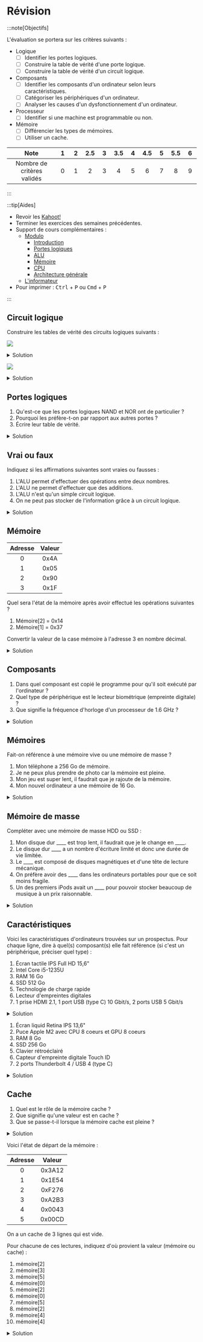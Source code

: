 # Révision

:::note[Objectifs]

L'évaluation se portera sur les critères suivants :

- Logique
  - [ ] Identifier les portes logiques.
  - [ ] Construire la table de vérité d'une porte logique.
  - [ ] Construire la table de vérité d'un circuit logique.
- Composants
  - [ ] Identifier les composants d'un ordinateur selon leurs caractéristiques.
  - [ ] Catégoriser les périphériques d'un ordinateur.
  - [ ] Analyser les causes d'un dysfonctionnement d'un ordinateur.
- Processeur
  - [ ] Identifier si une machine est programmable ou non.
- Mémoire
  - [ ] Différencier les types de mémoires.
  - [ ] Utiliser un cache.

|            Note            | &nbsp;1&nbsp; | &nbsp;2&nbsp; | 2.5 | &nbsp;3&nbsp; | 3.5 | &nbsp;4&nbsp; | 4.5 | &nbsp;5&nbsp; | 5.5 | &nbsp;6&nbsp; |
| :------------------------: | :-----------: | :-----------: | :-: | :-----------: | :-: | :-----------: | :-: | :-----------: | :-: | :-----------: |
| Nombre de critères validés |       0       |       1       |  2  |       3       |  4  |       5       |  6  |       7       |  8  |       9       |

:::

:::tip[Aides]

- Revoir les [Kahoot!](https://create.kahoot.it/course/558ce87f-f4a4-45ed-82b6-0a806d871e75)
- Terminer les exercices des semaines précédentes.
- Support de cours complémentaires :
  - [Modulo](https://apprendre.modulo-info.ch/archi/index.html)
    - [Introduction](https://apprendre.modulo-info.ch/archi/intro.html)
    - [Portes logiques](https://apprendre.modulo-info.ch/archi/sys-log.html)
    - [ALU](https://apprendre.modulo-info.ch/archi/alu.html)
    - [Mémoire](https://apprendre.modulo-info.ch/archi/mem.html)
    - [CPU](https://apprendre.modulo-info.ch/archi/micro-pro.html)
    - [Architecture générale](https://apprendre.modulo-info.ch/archi/archi-gen.html)
  - [L'informateur](https://youtube.com/playlist?list=PLOapGKeH_KhHDP6VDU0hEYFqtBLXo_Fsy)
- Pour imprimer : <kbd>Ctrl</kbd> + <kbd>P</kbd> ou <kbd>Cmd</kbd> + <kbd>P</kbd>

:::

## Circuit logique

Construire les tables de vérité des circuits logiques suivants :

![](/1m-arch/circuit-rev-1.svg)

<details>
<summary>Solution</summary>

|  A  |  B  |  C  |  X  |  Y  |
| :-: | :-: | :-: | :-: | :-: |
|  0  |  0  |  0  |  0  |  1  |
|  0  |  0  |  1  |  0  |  0  |
|  0  |  1  |  0  |  0  |  1  |
|  0  |  1  |  1  |  0  |  0  |
|  1  |  0  |  0  |  0  |  1  |
|  1  |  0  |  1  |  0  |  0  |
|  1  |  1  |  0  |  1  |  1  |
|  1  |  1  |  1  |  1  |  1  |

[Simulateur](https://logic.modulo-info.ch/?mode=tryout&data=N4NwXAbANAxg9gWwA5wHYFNUBcDOZgCGqAJgAz5YCeS6YA5EcXVCngNoCMEpUArLwF0oAS1Rg2PDkLgBXLGABMAXyio4WcsCo16arM1biukjoJFiAzFFnyALCrgAnTdtp0nBuOwUB2XlAAOM1FxfwhpOTAfFVEXajdRT3Z+KAtg4jAA1QIENwBBOhjUDgp4+kSWL1D-PyFhDIBObNz6ACFC8wVSnToKwzYUjlM6jI4eVBy3AGEOmziemyTxC1t-XlIRsCHmtwANWbkSrTL3OSW2Ff8gzY4FHfoATUKVAHdhR3R2NjuzNlsocJQNhZDZAppSIFjVJCb5QIYwnxwhQCARKIA)

</details>

![](/1m-arch/circuit-rev-2.svg)

<details>
<summary>Solution</summary>

|  A  |  B  |  C  |  X  |  Y  |  Z  |
| :-: | :-: | :-: | :-: | :-: | :-: |
|  0  |  0  |  0  |  1  |  0  |  0  |
|  0  |  0  |  1  |  1  |  1  |  1  |
|  0  |  1  |  0  |  1  |  1  |  1  |
|  0  |  1  |  1  |  1  |  0  |  0  |
|  1  |  0  |  0  |  0  |  0  |  0  |
|  1  |  0  |  1  |  0  |  0  |  1  |
|  1  |  1  |  0  |  0  |  0  |  1  |
|  1  |  1  |  1  |  0  |  0  |  0  |

[Simulateur](https://logic.modulo-info.ch/?mode=tryout&data=N4NwXAbANAxg9gWwA5wHYFNUBcDOZgCWqADPlgJ5LpgDkRNUKeA2gKytQDMrAulAQBMwADiioAhgmo0AgjQC+-VAEYylafUZwW7KAHZe-IQE4xk6QCEFSgExqqtTUzBsOy5YcFhlxM1NoAwtZwAK5YpMAUDjShWAzOzJx6vtx8Xu5+0gAawWGqkeq0sfHaLkm+BmlCyjaZtACa1qhw4fbSzXFaLB4cqUrenFCx3gAsigAecABOEVHSk1Ml3brGnqguHlDKEHzDynqK4qgCs4U0RwJLLjbCFWsbosrGu2FgNsSKsXYF0cVdZckth4qm9lHUaAAtBSKADuBCm6BYzEenD4zFMwKgzB8Wx2WP2UBsyjRyhGQJJZOUwhJei2zyx7y2Nh4PHkQA)

</details>

## Portes logiques

1. Qu'est-ce que les portes logiques NAND et NOR ont de particulier ?
2. Pourquoi les préfère-t-on par rapport aux autres portes ?
3. Écrire leur table de vérité.

<details>
<summary>Solution</summary>

1. Ce sont des portes logiques universelles et on peut construire n'importe quel circuit logique avec uniquement des portes NAND ou uniquement des portes NOR.
2. Pour la production les portes logiques, il est plus simple de produire un seul type de porte, même si on devra en produire plus.

|  A  |  B  | NAND | NOR |
| :-: | :-: | :--: | :-: |
|  0  |  0  |  1   |  1  |
|  0  |  1  |  1   |  0  |
|  1  |  0  |  1   |  0  |
|  1  |  1  |  0   |  0  |

</details>

## Vrai ou faux

Indiquez si les affirmations suivantes sont vraies ou fausses :

1. L'ALU permet d'effectuer des opérations entre deux nombres.
2. L'ALU ne permet d'effectuer que des additions.
3. L'ALU n'est qu'un simple circuit logique.
4. On ne peut pas stocker de l'information grâce à un circuit logique.

<details>
<summary>Solution</summary>

1. Vrai, l'ALU est l'unité de calcul d'un processeur.
2. Faux, la force d'une ALU est justement de proposer plusieurs opérations possibles.
3. Vrai, l'ALU est un circuit logique.
4. Faux, on a vu qu'un circuit logique peut mémoriser une valeur.

</details>

## Mémoire

| Adresse | Valeur |
| :-----: | :----: |
|    0    |  0x4A  |
|    1    |  0x05  |
|    2    |  0x90  |
|    3    |  0x1F  |

Quel sera l'état de la mémoire après avoir effectué les opérations suivantes ?

1. Mémoire[2] = 0x14
2. Mémoire[1] = 0x37

Convertir la valeur de la case mémoire à l'adresse 3 en nombre décimal.

<details>
<summary>Solution</summary>

| Adresse | Valeur |
| :-----: | :----: |
|    0    |  0x4A  |
|    1    |  0x37  |
|    2    |  0x14  |
|    3    |  0x1F  |

La case mémoire à l'adresse 3 contient un nombre hexadécimal (indiqué par le préfixe 0x) : 1F<sub>16</sub>

0x1F = 1F<sub>16</sub> = 1 \* 16 + 15 = 31<sub>10</sub>

</details>

## Composants

1. Dans quel composant est copié le programme pour qu'il soit exécuté par l'ordinateur ?
2. Quel type de périphérique est le lecteur biométrique (empreinte digitale) ?
3. Que signifie la fréquence d'horloge d'un processeur de 1.6 GHz ?

<details>
<summary>Solution</summary>

1. Dans la mémoire vive
2. Un périphérique d'entrée
3. Le processeur peut effectuer 1,6 milliard d'opérations par seconde

</details>

## Mémoires

Fait-on référence à une mémoire vive ou une mémoire de masse ?

1. Mon téléphone a 256 Go de mémoire.
2. Je ne peux plus prendre de photo car la mémoire est pleine.
3. Mon jeu est super lent, il faudrait que je rajoute de la mémoire.
4. Mon nouvel ordinateur a une mémoire de 16 Go.

<details>
<summary>Solution</summary>

1. Mémoire de masse, car trop grand pour une mémoire vive.
2. Mémoire de masse, car c'est là où on stocke les fichiers (dont les photos).
3. Mémoire vive, ralenti les applications (dont jeux) si elle est pleine.
4. Mémoire vive, car trop peu pour une mémoire de masse.

</details>

## Mémoire de masse

Compléter avec une mémoire de masse HDD ou SSD :

1. Mon disque dur \_\_\_\_ est trop lent, il faudrait que je le change en \_\_\_\_.
2. Le disque dur \_\_\_\_ a un nombre d'écriture limité et donc une durée de vie limitée.
3. Le \_\_\_\_ est composé de disques magnétiques et d'une tête de lecture mécanique.
4. On préfère avoir des \_\_\_\_ dans les ordinateurs portables pour que ce soit moins fragile.
5. Un des premiers iPods avait un \_\_\_\_ pour pouvoir stocker beaucoup de musique à un prix raisonnable.

<details>
<summary>Solution</summary>

1. Mon disque dur **HDD** est trop lent, il faudrait que je le change en **SSD**.
2. Le disque dur **SSD** a un nombre d'écriture limité et donc une durée de vie limitée.
3. Le **HDD** est composé de disques magnétiques et d'une tête de lecture mécanique.
4. On préfère avoir des **SSD** dans les ordinateurs portables pour que ce soit moins fragile.
5. Un des premiers iPods avait un **HDD** pour pouvoir stocker beaucoup de musique à un prix raisonnable.

</details>

## Caractéristiques

Voici les caractéristiques d'ordinateurs trouvées sur un prospectus. Pour chaque ligne, dire à quel(s) composant(s) elle fait référence (si c'est un périphérique, préciser quel type) :

1. Écran tactile IPS Full HD 15,6"
2. Intel Core i5-1235U
3. RAM 16 Go
4. SSD 512 Go
5. Technologie de charge rapide
6. Lecteur d'empreintes digitales
7. 1 prise HDMI 2.1, 1 port USB (type C) 10 Gbit/s, 2 ports USB 5 Gbit/s

<details>
<summary>Solution</summary>

1. Périphérique d'entrée-sortie
2. Processeur
3. Mémoire vive
4. Mémoire de masse
5. Bloc d'alimentation (ou batterie)
6. Périphérique d'entrée
7. Carte mère

</details>

1. Écran liquid Retina IPS 13,6"
2. Puce Apple M2 avec CPU 8 coeurs et GPU 8 coeurs
3. RAM 8 Go
4. SSD 256 Go
5. Clavier rétroéclairé
6. Capteur d'empreinte digitale Touch ID
7. 2 ports Thunderbolt 4 / USB 4 (type C)

<details>
<summary>Solution</summary>

1. Périphérique de sortie
2. Processeur ET processeur graphique (carte graphique)
3. Mémoire vive
4. Mémoire de masse
5. Périphérique d'entrée (éventuellement entrée-sortie pour le rétroéclairage)
6. Périphérique d'entrée
7. Carte mère

</details>

## Cache

1. Quel est le rôle de la mémoire cache ?
2. Que signifie qu'une valeur est en cache ?
3. Que se passe-t-il lorsque la mémoire cache est pleine ?

<details>
<summary>Solution</summary>

1. Stocker temporairement les données les plus récemment utilisées pour les rendre plus rapidement accessibles.
2. La valeur est déjà stockée dans la mémoire cache. Son accès est donc plus rapide.
3. Les données les moins utilisées sont supprimées pour faire de la place pour les nouvelles données.

</details>

Voici l'état de départ de la mémoire :

| Adresse | Valeur |
| :-----: | :----: |
|    0    | 0x3A12 |
|    1    | 0x1E54 |
|    2    | 0xF276 |
|    3    | 0xA2B3 |
|    4    | 0x0043 |
|    5    | 0x00CD |

On a un cache de 3 lignes qui est vide.

Pour chacune de ces lectures, indiquez d'où provient la valeur (mémoire ou cache) :

1. mémoire[2]
2. mémoire[3]
3. mémoire[5]
4. mémoire[0]
5. mémoire[2]
6. mémoire[0]
7. mémoire[5]
8. mémoire[2]
9. mémoire[4]
10. mémoire[4]

<details>
<summary>Solution</summary>

1. mémoire[2] : mémoire (le cache était vide)
2. mémoire[3] : mémoire (le cache contenait la ligne 2)
3. mémoire[5] : mémoire (le cache contenait les lignes 2 et 3)
4. mémoire[0] : mémoire (le cache contenait les lignes 2, 3 et 5)
5. mémoire[2] : mémoire (le cache contenait les lignes 0, 3 et 5)
6. mémoire[0] : cache (le cache contenait les lignes 0, 2 et 5)
7. mémoire[5] : cache (le cache contenait les lignes 0, 2 et 5)
8. mémoire[2] : cache (le cache contenait les lignes 0, 2 et 5)
9. mémoire[4] : mémoire (le cache contenait les lignes 0, 2 et 5)
10. mémoire[4] : cache (le cache contenait les lignes 2, 4 et 5)

</details>

